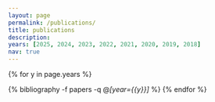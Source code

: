 ```yaml
---
layout: page
permalink: /publications/
title: publications
description:
years: [2025, 2024, 2023, 2022, 2021, 2020, 2019, 2018]
nav: true
---
```


<div class="publications">

{% for y in page.years %}
  <!-- <h2 class="year">{{y}}</h2> -->
  {% bibliography -f papers -q @*[year={{y}}]* %}
{% endfor %}

</div>
